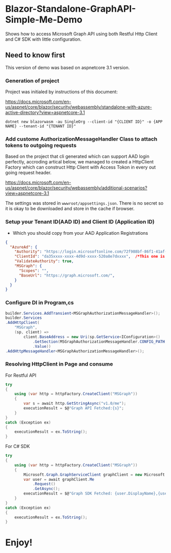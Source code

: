 # Blazor-Standalone-GraphAPI-Simple-Me-Demo
Shows how to access Microsoft Graph API using both Restful Http Client and C# SDK with little configuration.


## Need to know first ##

This version of demo was based on aspnetcore 3.1 version. 

### Generation of project ###
Project was initialed by instructions of this document:

https://docs.microsoft.com/en-us/aspnet/core/blazor/security/webassembly/standalone-with-azure-active-directory?view=aspnetcore-3.1

``` 
dotnet new blazorwasm -au SingleOrg --client-id "{CLIENT ID}" -o {APP NAME} --tenant-id "{TENANT ID}"
```

### Add custome AuthorizationMessageHandler Class to attach tokens to outgoing requests ###
Based on the project that cli generated which can support AAD login perfectly,  accroding artical below, we managed to created a HttpClient Factory which can construct Http Client with Access Tokon in every out going request header.


https://docs.microsoft.com/en-us/aspnet/core/blazor/security/webassembly/additional-scenarios?view=aspnetcore-3.1

The settings was stored in ```wwwroot/appsettings.json```. There is no secret so it is okay to be downloaded and store in the cache if browser.


### Setup your Tenant ID(AAD ID) and  Client ID (Application ID)  ### 
- Which you should copy from your AAD Application Registrations
``` json
{
  "AzureAd": {
    "Authority": "https://login.microsoftonline.com/72f988bf-86f1-41af-91ab-2d7cd011db47", /*This is Microsft Internal AAD.  It is publicly known so nothing to hide*/
    "ClientId": "da35xxxx-xxxx-4d9d-xxxx-520a8e7dxxxx",  /*This one is a little team secret. sorry for masking  */
    "ValidateAuthority": true,
    "MSGraph": {
      "Scopes": "",
      "BaseUrl": "https://graph.microsoft.com/",
    }
  }
}
```



### Configure DI in Program,cs   ###

``` csharp
builder.Services.AddTransient<MSGraphAuthorizationMessageHandler>();
builder.Services
.AddHttpClient(
    "MSGraph",
    (sp, client) => 
        client.BaseAddress = new Uri(sp.GetService<IConfiguration>()
            .GetSection(MSGraphAuthorizationMessageHandler.CONFIG_PATH + ":"+ MSGraphAuthorizationMessageHandler.CONFIG_BASEURL_ITEM)
            .Value))
.AddHttpMessageHandler<MSGraphAuthorizationMessageHandler>();

```


### Resolving HttpClient in Page and consume ### 

For Restful API

``` csharp
try
{
    using (var http = httpFactory.CreateClient("MSGraph"))
    {
        var s = await http.GetStringAsync("v1.0/me");
        executionResult = $@"Graph API Fetched:{s}";
    }
}
catch (Exception ex)
{
    executionResult = ex.ToString();
}
```

For C# SDK
``` csharp
try
{
    using (var http = httpFactory.CreateClient("MSGraph"))
    {
        Microsoft.Graph.GraphServiceClient graphClient = new Microsoft.Graph.GraphServiceClient(http) { AuthenticationProvider = new Microsoft.Graph.DelegateAuthenticationProvider(e => Task.CompletedTask) };
        var user = await graphClient.Me
            .Request()
            .GetAsync();
        executionResult = $@"Graph SDK Fetched: {user.DisplayName},{user.Mail},{user.MailNickname}";
    }
}
catch (Exception ex)
{
    executionResult = ex.ToString();
}

```


# Enjoy! #